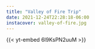 ```yaml
---
title: "Valley of Fire Trip"
date: 2021-12-24T22:28:18-06:00
instacover: valley-of-fire.jpg
---
```

{{< yt-embed 6l9KsPN2uuM >}}
